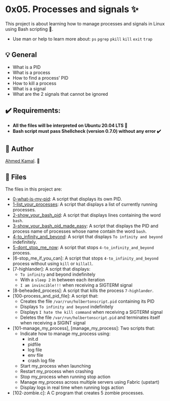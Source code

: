# 0x05. Processes and signals :sparkles:
This project is about learning how to manage processes and signals in Linux using Bash scripting 🐚.

- Use man or help to learn more about:
`ps`
`pgrep`
`pkill`
`kill`
`exit`
`trap`

## :bulb: General 
- What is a PID
- What is a process
- How to find a process’ PID
- How to kill a process
- What is a signal
- What are the 2 signals that cannot be ignored

## :heavy_check_mark: Requirements:
- **All the files will be interpreted on Ubuntu 20.04 LTS 🐧**
- **Bash script must pass Shellcheck (version 0.7.0) without any error ✔️**

## :bust_in_silhouette: Author
[Ahmed Kamal](https://github.com/ahmedmkamal313). 👋

## :file_folder: Files 
The files in this project are:

- [0-what-is-my-pid](https://github.com/ahmedmkamal313/alx-system_engineering-devops/blob/master/0x05-processes_and_signals/0-what-is-my-pid): A script that displays its own PID.
- [1-list_your_processes](https://github.com/ahmedmkamal313/alx-system_engineering-devops/blob/master/0x05-processes_and_signals/1-list_your_processes): A script that displays a list of currently running processes.
- [2-show_your_bash_pid](https://github.com/ahmedmkamal313/alx-system_engineering-devops/blob/master/0x05-processes_and_signals/2-show_your_bash_pid): A script that displays lines containing the word `bash`.
- [3-show_your_bash_pid_made_easy](https://github.com/ahmedmkamal313/alx-system_engineering-devops/blob/master/0x05-processes_and_signals/3-show_your_bash_pid_made_easy): A script that displays the PID and process name of processes whose name contain the word `bash`.
- [4-to_infinity_and_beyond](https://github.com/ahmedmkamal313/alx-system_engineering-devops/blob/master/0x05-processes_and_signals/4-to_infinity_and_beyond): A script that displays `To infinity and beyond` indefinitely.
- [5-dont_stop_me_now](https://github.com/ahmedmkamal313/alx-system_engineering-devops/blob/master/0x05-processes_and_signals/5-dont_stop_me_now): A script that stops `4-to_infinity_and_beyond` process.
- [6-stop_me_if_you_can]: A script that stops `4-to_infinity_and_beyond` process without using `kill` or `killall`.
- [7-highlander]: A script that displays:
  - `To infinity` and beyond indefinitely
  - With a `sleep 2` in between each iteration
  - `I am invincible!!!` when receiving a SIGTERM signal
- [8-beheaded_process]: A script that kills the process `7-highlander`.
- [100-process_and_pid_file]: A script that:
  - Creates the file `/var/run/holbertonscript.pid` containing its PID
  - Displays `To infinity and beyond` indefinitely
  - Displays `I hate the kill command` when receiving a SIGTERM signal
  - Deletes the file `/var/run/holbertonscript.pid` and terminates itself when receiving a SIGINT signal
- [101-manage_my_process], [manage_my_process]: Two scripts that:
  - Indicate how to manage my_process using:
    - init.d
    - pidfile
    - log file
    - env file
    - crash log file
  - Start my_process when launching
  - Restart my_process when crashing
  - Stop my_process when running stop action
  - Manage my_process across multiple servers using Fabric (upstart)
  - Display logs in real time when running logs action
- [102-zombie.c]: A C program that creates 5 zombie processes.
